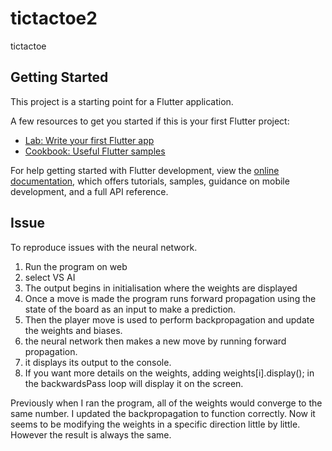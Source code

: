 # tictactoe2

tictactoe

## Getting Started

This project is a starting point for a Flutter application.

A few resources to get you started if this is your first Flutter project:

- [Lab: Write your first Flutter app](https://docs.flutter.dev/get-started/codelab)
- [Cookbook: Useful Flutter samples](https://docs.flutter.dev/cookbook)

For help getting started with Flutter development, view the
[online documentation](https://docs.flutter.dev/), which offers tutorials,
samples, guidance on mobile development, and a full API reference.

## Issue
To reproduce issues with the neural network.
1. Run the program on web
2. select VS AI
3. The output begins in initialisation where the weights are displayed
4. Once a move is made the program runs forward propagation using the state of the board as an input to make a prediction.
5. Then the player move is used to perform backpropagation and update the weights and biases.
6. the neural network then makes a new move by running forward propagation.
7. it displays its output to the console.
8. If you want more details on the weights, adding weights[i].display(); in the backwardsPass loop will display it on the screen.

Previously when I ran the program, all of the weights would converge to the same number. 
I updated the backpropagation to function correctly. 
Now it seems to be modifying the weights in a specific direction little by little. 
However the result is always the same.
